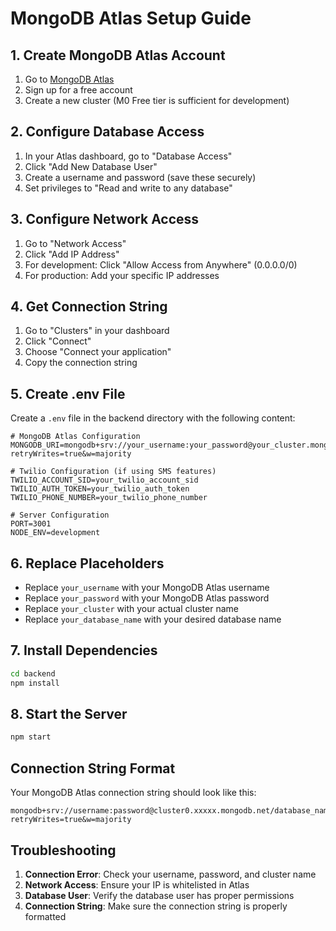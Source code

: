 # MongoDB Atlas Setup Guide

## 1. Create MongoDB Atlas Account
1. Go to [MongoDB Atlas](https://www.mongodb.com/atlas)
2. Sign up for a free account
3. Create a new cluster (M0 Free tier is sufficient for development)

## 2. Configure Database Access
1. In your Atlas dashboard, go to "Database Access"
2. Click "Add New Database User"
3. Create a username and password (save these securely)
4. Set privileges to "Read and write to any database"

## 3. Configure Network Access
1. Go to "Network Access"
2. Click "Add IP Address"
3. For development: Click "Allow Access from Anywhere" (0.0.0.0/0)
4. For production: Add your specific IP addresses

## 4. Get Connection String
1. Go to "Clusters" in your dashboard
2. Click "Connect"
3. Choose "Connect your application"
4. Copy the connection string

## 5. Create .env File
Create a `.env` file in the backend directory with the following content:

```env
# MongoDB Atlas Configuration
MONGODB_URI=mongodb+srv://your_username:your_password@your_cluster.mongodb.net/your_database_name?retryWrites=true&w=majority

# Twilio Configuration (if using SMS features)
TWILIO_ACCOUNT_SID=your_twilio_account_sid
TWILIO_AUTH_TOKEN=your_twilio_auth_token
TWILIO_PHONE_NUMBER=your_twilio_phone_number

# Server Configuration
PORT=3001
NODE_ENV=development
```

## 6. Replace Placeholders
- Replace `your_username` with your MongoDB Atlas username
- Replace `your_password` with your MongoDB Atlas password
- Replace `your_cluster` with your actual cluster name
- Replace `your_database_name` with your desired database name

## 7. Install Dependencies
```bash
cd backend
npm install
```

## 8. Start the Server
```bash
npm start
```

## Connection String Format
Your MongoDB Atlas connection string should look like this:
```
mongodb+srv://username:password@cluster0.xxxxx.mongodb.net/database_name?retryWrites=true&w=majority
```

## Troubleshooting
1. **Connection Error**: Check your username, password, and cluster name
2. **Network Access**: Ensure your IP is whitelisted in Atlas
3. **Database User**: Verify the database user has proper permissions
4. **Connection String**: Make sure the connection string is properly formatted 